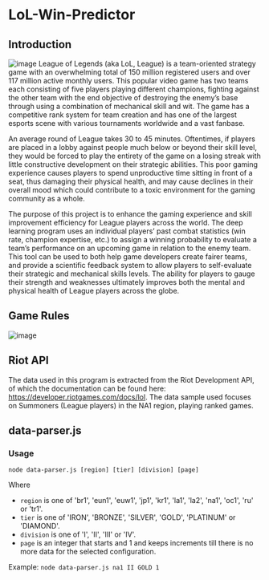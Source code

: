 # LoL-Win-Predictor

## Introduction
![image](https://user-images.githubusercontent.com/72530527/173493464-56178ca8-d420-43ac-afa3-2146b9bcb457.png)
League of Legends (aka LoL, League) is a team-oriented strategy game with an overwhelming total of 150 million registered users and over 117 million active monthly users. This popular video game has two teams each consisting of five players playing different champions, fighting against the other team with the end objective of destroying the enemy’s base through using a combination of mechanical skill and wit. The game has a competitive rank system for team creation and has one of the largest esports scene with various tournaments worldwide and a vast fanbase.

An average round of League takes 30 to 45 minutes. Oftentimes, if players are placed in a lobby against people much below or beyond their skill level, they would be forced to play the entirety of the game on a losing streak with little constructive development on their strategic abilities. This poor gaming experience causes players to spend unproductive time sitting in front of a seat, thus damaging their physical health, and may cause declines in their overall mood which could contribute to a toxic environment for the gaming community as a whole.

The purpose of this project is to enhance the gaming experience and skill improvement efficiency for League players across the world. The deep learning program uses an individual players’ past combat statistics (win rate, champion expertise, etc.) to assign a winning probability to evaluate a team’s performance on an upcoming game in relation to the enemy team. This tool can be used to both help game developers create fairer teams, and provide a scientific feedback system to allow players to self-evaluate their strategic and mechanical skills levels. The ability for players to gauge their strength and weaknesses ultimately improves both the mental and physical health of League players across the globe.

## Game Rules
![image](https://user-images.githubusercontent.com/72530527/173493526-65a75a21-7e7e-4c12-8c64-b0629665e907.png)


## Riot API
The data used in this program is extracted from the Riot Development API, of which the documentation can be found here: https://developer.riotgames.com/docs/lol. The data sample used focuses on Summoners (League players) in the NA1 region, playing ranked games.

## data-parser.js

### Usage

`node data-parser.js [region] [tier] [division] [page]`

Where
* `region` is one of 'br1', 'eun1', 'euw1', 'jp1', 'kr1', 'la1', 'la2', 'na1', 'oc1', 'ru' or 'tr1'.
* `tier` is one of 'IRON', 'BRONZE', 'SILVER', 'GOLD', 'PLATINUM' or 'DIAMOND'.
* `division` is one of 'I', 'II', 'III' or 'IV'.
* `page` is an integer that starts and 1 and keeps increments till there is no more data for the selected configuration.

Example:
`node data-parser.js na1 II GOLD 1`
